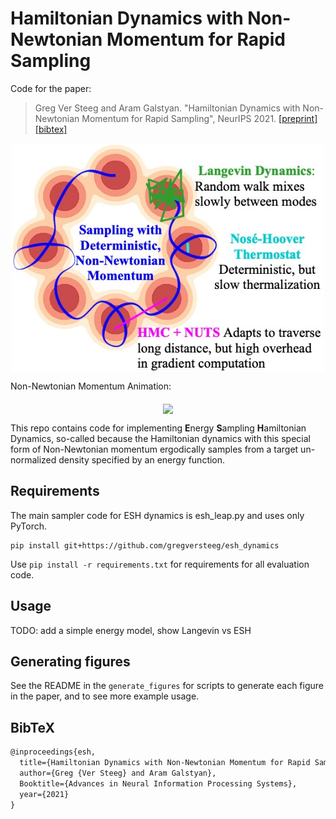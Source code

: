 # Hamiltonian Dynamics with Non-Newtonian Momentum for Rapid Sampling
Code for the paper:

> Greg Ver Steeg and Aram Galstyan. "Hamiltonian Dynamics with Non-Newtonian Momentum for Rapid Sampling", NeurIPS 2021.
> [[preprint]](https://github.com/gregversteeg/esh_dynamics/blob/master/assets/draft.pdf) [[bibtex]](#bibtex)

<p align="center">
<img align="middle" src="./assets/esh.jpg" width="500" />
</p>

Non-Newtonian Momentum Animation:
<p align="center">
<img align="middle" src="./assets/loop.gif" width="500" />
</p>

This repo contains code for implementing **E**nergy **S**ampling **H**amiltonian Dynamics, 
so-called because the Hamiltonian dynamics with this special form of Non-Newtonian momentum 
ergodically samples from a target un-normalized density specified by an energy function. 

## Requirements

The main sampler code for ESH dynamics is esh_leap.py and uses only PyTorch. 
```
pip install git+https://github.com/gregversteeg/esh_dynamics
```
Use ``pip install -r requirements.txt`` for requirements for all evaluation code. 

## Usage
TODO: add a simple energy model, show Langevin vs ESH

## Generating figures

See the README in the ``generate_figures`` for scripts to generate each figure in the paper, 
and to see more example usage. 


## BibTeX

```markdown
@inproceedings{esh,
  title={Hamiltonian Dynamics with Non-Newtonian Momentum for Rapid Sampling},
  author={Greg {Ver Steeg} and Aram Galstyan},
  Booktitle={Advances in Neural Information Processing Systems},
  year={2021}
}
```

